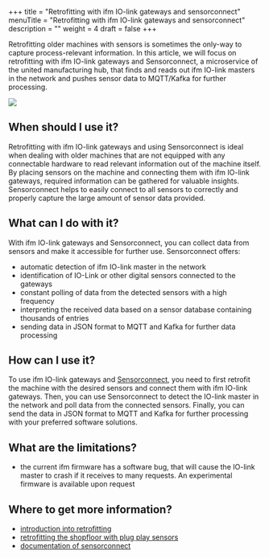 +++
title = "Retrofitting with ifm IO-link gateways and sensorconnect"
menuTitle = "Retrofitting with ifm IO-link gateways and sensorconnect"
description = ""
weight = 4
draft = false
+++

Retrofitting older machines with sensors is sometimes the only-way to capture process-relevant information.
In this article, we will focus on retrofitting with ifm IO-link gateways and Sensorconnect, a microservice of the 
united manufacturing hub, that finds and reads out ifm IO-link masters in the network and pushes sensor data to 
MQTT/Kafka for further processing.

![](/images/features/ifm-retrofitting/ifm_sensors.jpg?width=40%)

## When should I use it?

Retrofitting with ifm IO-link gateways and using Sensorconnect is ideal when dealing with older machines that are not
equipped with any connectable hardware to read relevant information out of the machine itself. By placing sensors on 
the machine and connecting them with ifm IO-link gateways, required information can be gathered for valuable
insights. Sensorconnect helps to easily connect to all sensors to correctly and properly capture the large 
amount of sensor data provided.

## What can I do with it?

With ifm IO-link gateways and Sensorconnect, you can collect data from sensors and make it accessible for further use. 
Sensorconnect offers: 
- automatic detection of ifm IO-link master in the network
- identification of IO-Link or other digital sensors connected to the gateways
- constant polling of data from the detected sensors with a high frequency
- interpreting the received data based on a sensor database containing thousands of entries
- sending data in JSON format to MQTT and Kafka for further data processing


## How can I use it?

To use ifm IO-link gateways and [Sensorconnect](/docs/architecture/microservices/core/sensorconnect/), you need to first
retrofit the machine with the desired sensors and connect them with ifm IO-link gateways. Then, you can use 
Sensorconnect to detect the IO-link master in the network and poll data from the connected sensors. Finally, you can send
the data in JSON format to MQTT and Kafka for further processing with your preferred software solutions.

## What are the limitations?

- the current ifm firmware has a software bug, that will cause the IO-link master to crash if it receives to many requests.
  An experimental firmware is available upon request

## Where to get more information?

- [introduction into retrofitting](https://learn.umh.app/lesson/introduction-into-it-ot-retrofitting/)
- [retrofitting the shopfloor with plug play sensors](https://learn.umh.app/blog/connectivity-retrofitting-the-shopfloor-with-plug-play-sensors/)
- [documentation of sensorconnect](/docs/architecture/microservices/core/sensorconnect/)